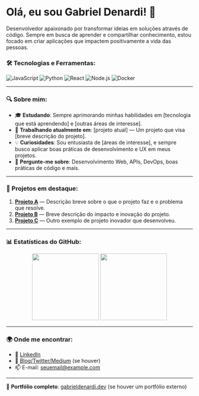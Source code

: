 # Olá, eu sou Gabriel Denardi! 👋

Desenvolvedor apaixonado por transformar ideias em soluções através de código. Sempre em busca de aprender e compartilhar conhecimento, estou focado em criar aplicações que impactem positivamente a vida das pessoas.

### 🛠️ Tecnologias e Ferramentas:
![JavaScript](https://img.shields.io/badge/-JavaScript-F7DF1E?style=flat-square&logo=javascript&logoColor=black)
![Python](https://img.shields.io/badge/-Python-3776AB?style=flat-square&logo=python&logoColor=white)
![React](https://img.shields.io/badge/-React-61DAFB?style=flat-square&logo=react&logoColor=black)
![Node.js](https://img.shields.io/badge/-Node.js-339933?style=flat-square&logo=node.js&logoColor=white)
![Docker](https://img.shields.io/badge/-Docker-2496ED?style=flat-square&logo=docker&logoColor=white)

---

### 🔍 Sobre mim:
- 🎓 **Estudando**: Sempre aprimorando minhas habilidades em [tecnologia que está aprendendo] e [outras áreas de interesse].
- 💼 **Trabalhando atualmente em**: [projeto atual] — Um projeto que visa [breve descrição do projeto].
- 💡 **Curiosidades**: Sou entusiasta de [áreas de interesse], e sempre busco aplicar boas práticas de desenvolvimento e UX em meus projetos.
- 🤝 **Pergunte-me sobre**: Desenvolvimento Web, APIs, DevOps, boas práticas de código e mais.

---

### 🚀 Projetos em destaque:
1. [**Projeto A**](https://github.com/GabrielDenardi/projeto-a) — Descrição breve sobre o que o projeto faz e o problema que resolve.
2. [**Projeto B**](https://github.com/GabrielDenardi/projeto-b) — Breve descrição do impacto e inovação do projeto.
3. [**Projeto C**](https://github.com/GabrielDenardi/projeto-c) — Outro exemplo de projeto inovador que desenvolveu.

---

### 📊 Estatísticas do GitHub:

<div align="center">
  <img height="180em" src="https://github-readme-stats.vercel.app/api?username=GabrielDenardi&show_icons=true&theme=radical&include_all_commits=true&count_private=true"/>
  <img height="180em" src="https://github-readme-stats.vercel.app/api/top-langs/?username=GabrielDenardi&layout=compact&langs_count=7&theme=radical"/>
</div>

---

### 🌍 Onde me encontrar:
- 💼 [LinkedIn](https://www.linkedin.com/in/seu-perfil) 
- 📝 [Blog/Twitter/Medium](#) (se houver)
- 📫 E-mail: [seuemail@example.com](mailto:seuemail@example.com)

---

🔗 **Portfólio completo**: [gabrieldenardi.dev](https://gabrieldenardi.dev) (se houver um portfólio externo)

